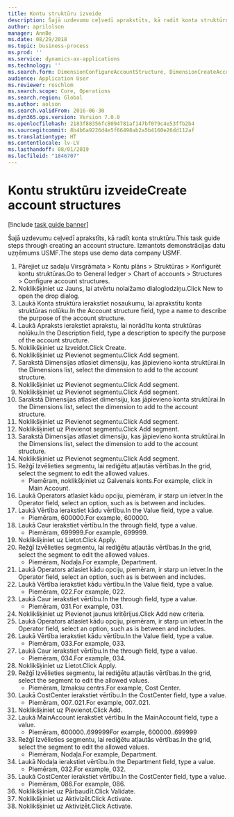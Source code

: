 ```yaml
---
title: Kontu struktūru izveide
description: Šajā uzdevumu ceļvedī aprakstīts, kā radīt konta struktūru.
author: aprilolson
manager: AnnBe
ms.date: 08/29/2018
ms.topic: business-process
ms.prod: ''
ms.service: dynamics-ax-applications
ms.technology: ''
ms.search.form: DimensionConfigureAccountStructure, DimensionCreateAccountStructure, DimensionHierarchyAddLevel, DimensionHierarchyConstraintActivate
audience: Application User
ms.reviewer: roschlom
ms.search.scope: Core, Operations
ms.search.region: Global
ms.author: aolson
ms.search.validFrom: 2016-06-30
ms.dyn365.ops.version: Version 7.0.0
ms.openlocfilehash: 2183f88356fc8094781af147bf079c4e53ffb2b4
ms.sourcegitcommit: 8b4b6a9226d4e5f66498ab2a5b4160e26dd112af
ms.translationtype: HT
ms.contentlocale: lv-LV
ms.lasthandoff: 08/01/2019
ms.locfileid: "1846707"
---
```

# <a name="create-account-structures"></a><span data-ttu-id="be720-103">Kontu struktūru izveide</span><span class="sxs-lookup"><span data-stu-id="be720-103">Create account structures</span></span>

[!include [task guide banner](../../includes/task-guide-banner.md)]

<span data-ttu-id="be720-104">Šajā uzdevumu ceļvedī aprakstīts, kā radīt konta struktūru.</span><span class="sxs-lookup"><span data-stu-id="be720-104">This task guide steps through creating an account structure.</span></span> <span data-ttu-id="be720-105">Izmantots demonstrācijas datu uzņēmums USMF.</span><span class="sxs-lookup"><span data-stu-id="be720-105">The steps use demo data company USMF.</span></span>

1. <span data-ttu-id="be720-106">Pārejiet uz sadaļu Virsgrāmata > Kontu plāns > Struktūras > Konfigurēt kontu struktūras.</span><span class="sxs-lookup"><span data-stu-id="be720-106">Go to General ledger > Chart of accounts > Structures > Configure account structures.</span></span>
2. <span data-ttu-id="be720-107">Noklikšķiniet uz Jauns, lai atvērtu nolaižamo dialoglodziņu.</span><span class="sxs-lookup"><span data-stu-id="be720-107">Click New to open the drop dialog.</span></span>
3. <span data-ttu-id="be720-108">Laukā Konta struktūra ierakstiet nosaukumu, lai aprakstītu konta struktūras nolūku.</span><span class="sxs-lookup"><span data-stu-id="be720-108">In the Account structure field, type a name to describe the purpose of the account structure.</span></span>
4. <span data-ttu-id="be720-109">Laukā Apraksts ierakstiet aprakstu, lai norādītu konta struktūras nolūku.</span><span class="sxs-lookup"><span data-stu-id="be720-109">In the Description field, type a description to specify the purpose of the account structure.</span></span>
5. <span data-ttu-id="be720-110">Noklikšķiniet uz Izveidot.</span><span class="sxs-lookup"><span data-stu-id="be720-110">Click Create.</span></span>
6. <span data-ttu-id="be720-111">Noklikšķiniet uz Pievienot segmentu.</span><span class="sxs-lookup"><span data-stu-id="be720-111">Click Add segment.</span></span>
7. <span data-ttu-id="be720-112">Sarakstā Dimensijas atlasiet dimensiju, kas jāpievieno konta struktūrai.</span><span class="sxs-lookup"><span data-stu-id="be720-112">In the Dimensions list, select the dimension to add to the account structure.</span></span>
8. <span data-ttu-id="be720-113">Noklikšķiniet uz Pievienot segmentu.</span><span class="sxs-lookup"><span data-stu-id="be720-113">Click Add segment.</span></span>
9. <span data-ttu-id="be720-114">Noklikšķiniet uz Pievienot segmentu.</span><span class="sxs-lookup"><span data-stu-id="be720-114">Click Add segment.</span></span>
10. <span data-ttu-id="be720-115">Sarakstā Dimensijas atlasiet dimensiju, kas jāpievieno konta struktūrai.</span><span class="sxs-lookup"><span data-stu-id="be720-115">In the Dimensions list, select the dimension to add to the account structure.</span></span>
11. <span data-ttu-id="be720-116">Noklikšķiniet uz Pievienot segmentu.</span><span class="sxs-lookup"><span data-stu-id="be720-116">Click Add segment.</span></span>
12. <span data-ttu-id="be720-117">Noklikšķiniet uz Pievienot segmentu.</span><span class="sxs-lookup"><span data-stu-id="be720-117">Click Add segment.</span></span>
13. <span data-ttu-id="be720-118">Sarakstā Dimensijas atlasiet dimensiju, kas jāpievieno konta struktūrai.</span><span class="sxs-lookup"><span data-stu-id="be720-118">In the Dimensions list, select the dimension to add to the account structure.</span></span>
14. <span data-ttu-id="be720-119">Noklikšķiniet uz Pievienot segmentu.</span><span class="sxs-lookup"><span data-stu-id="be720-119">Click Add segment.</span></span>
15. <span data-ttu-id="be720-120">Režģī Izvēlieties segmentu, lai rediģētu atļautās vērtības.</span><span class="sxs-lookup"><span data-stu-id="be720-120">In the grid, select the segment to edit the allowed values.</span></span>
    * <span data-ttu-id="be720-121">Piemēram, noklikšķiniet uz Galvenais konts.</span><span class="sxs-lookup"><span data-stu-id="be720-121">For example, click in Main Account.</span></span>  
16. <span data-ttu-id="be720-122">Laukā Operators atlasiet kādu opciju, piemēram, ir starp un ietver.</span><span class="sxs-lookup"><span data-stu-id="be720-122">In the Operator field, select an option, such as is between and includes.</span></span>
17. <span data-ttu-id="be720-123">Laukā Vērtība ierakstiet kādu vērtību.</span><span class="sxs-lookup"><span data-stu-id="be720-123">In the Value field, type a value.</span></span>
    * <span data-ttu-id="be720-124">Piemēram, 600000.</span><span class="sxs-lookup"><span data-stu-id="be720-124">For example, 600000.</span></span>  
18. <span data-ttu-id="be720-125">Laukā Caur ierakstiet vērtību.</span><span class="sxs-lookup"><span data-stu-id="be720-125">In the through field, type a value.</span></span>
    * <span data-ttu-id="be720-126">Piemēram, 699999.</span><span class="sxs-lookup"><span data-stu-id="be720-126">For example, 699999.</span></span>  
19. <span data-ttu-id="be720-127">Noklikšķiniet uz Lietot.</span><span class="sxs-lookup"><span data-stu-id="be720-127">Click Apply.</span></span>
20. <span data-ttu-id="be720-128">Režģī Izvēlieties segmentu, lai rediģētu atļautās vērtības.</span><span class="sxs-lookup"><span data-stu-id="be720-128">In the grid, select the segment to edit the allowed values.</span></span>
    * <span data-ttu-id="be720-129">Piemēram, Nodaļa.</span><span class="sxs-lookup"><span data-stu-id="be720-129">For example, Department.</span></span>  
21. <span data-ttu-id="be720-130">Laukā Operators atlasiet kādu opciju, piemēram, ir starp un ietver.</span><span class="sxs-lookup"><span data-stu-id="be720-130">In the Operator field, select an option, such as is between and includes.</span></span>
22. <span data-ttu-id="be720-131">Laukā Vērtība ierakstiet kādu vērtību.</span><span class="sxs-lookup"><span data-stu-id="be720-131">In the Value field, type a value.</span></span>
    * <span data-ttu-id="be720-132">Piemēram, 022.</span><span class="sxs-lookup"><span data-stu-id="be720-132">For example, 022.</span></span>  
23. <span data-ttu-id="be720-133">Laukā Caur ierakstiet vērtību.</span><span class="sxs-lookup"><span data-stu-id="be720-133">In the through field, type a value.</span></span>
    * <span data-ttu-id="be720-134">Piemēram, 031.</span><span class="sxs-lookup"><span data-stu-id="be720-134">For example, 031.</span></span>  
24. <span data-ttu-id="be720-135">Noklikšķiniet uz Pievienot jaunus kritērijus.</span><span class="sxs-lookup"><span data-stu-id="be720-135">Click Add new criteria.</span></span>
25. <span data-ttu-id="be720-136">Laukā Operators atlasiet kādu opciju, piemēram, ir starp un ietver.</span><span class="sxs-lookup"><span data-stu-id="be720-136">In the Operator field, select an option, such as is between and includes.</span></span>
26. <span data-ttu-id="be720-137">Laukā Vērtība ierakstiet kādu vērtību.</span><span class="sxs-lookup"><span data-stu-id="be720-137">In the Value field, type a value.</span></span>
    * <span data-ttu-id="be720-138">Piemēram, 033.</span><span class="sxs-lookup"><span data-stu-id="be720-138">For example, 033.</span></span>  
27. <span data-ttu-id="be720-139">Laukā Caur ierakstiet vērtību.</span><span class="sxs-lookup"><span data-stu-id="be720-139">In the through field, type a value.</span></span>
    * <span data-ttu-id="be720-140">Piemēram, 034.</span><span class="sxs-lookup"><span data-stu-id="be720-140">For example, 034.</span></span>  
28. <span data-ttu-id="be720-141">Noklikšķiniet uz Lietot.</span><span class="sxs-lookup"><span data-stu-id="be720-141">Click Apply.</span></span>
29. <span data-ttu-id="be720-142">Režģī Izvēlieties segmentu, lai rediģētu atļautās vērtības.</span><span class="sxs-lookup"><span data-stu-id="be720-142">In the grid, select the segment to edit the allowed values.</span></span>
    * <span data-ttu-id="be720-143">Piemēram, Izmaksu centrs.</span><span class="sxs-lookup"><span data-stu-id="be720-143">For example, Cost Center.</span></span>  
30. <span data-ttu-id="be720-144">Laukā CostCenter ierakstiet vērtību.</span><span class="sxs-lookup"><span data-stu-id="be720-144">In the CostCenter field, type a value.</span></span>
    * <span data-ttu-id="be720-145">Piemēram, 007..021.</span><span class="sxs-lookup"><span data-stu-id="be720-145">For example, 007..021.</span></span>  
31. <span data-ttu-id="be720-146">Noklikšķiniet uz Pievienot.</span><span class="sxs-lookup"><span data-stu-id="be720-146">Click Add.</span></span>
32. <span data-ttu-id="be720-147">Laukā MainAccount ierakstiet vērtību.</span><span class="sxs-lookup"><span data-stu-id="be720-147">In the MainAccount field, type a value.</span></span>
    * <span data-ttu-id="be720-148">Piemēram, 600000..699999</span><span class="sxs-lookup"><span data-stu-id="be720-148">For example, 600000..699999</span></span>  
33. <span data-ttu-id="be720-149">Režģī Izvēlieties segmentu, lai rediģētu atļautās vērtības.</span><span class="sxs-lookup"><span data-stu-id="be720-149">In the grid, select the segment to edit the allowed values.</span></span>
    * <span data-ttu-id="be720-150">Piemēram, Nodaļa.</span><span class="sxs-lookup"><span data-stu-id="be720-150">For example, Department.</span></span>  
34. <span data-ttu-id="be720-151">Laukā Nodaļa ierakstiet vērtību.</span><span class="sxs-lookup"><span data-stu-id="be720-151">In the Department field, type a value.</span></span>
    * <span data-ttu-id="be720-152">Piemēram, 032.</span><span class="sxs-lookup"><span data-stu-id="be720-152">For example, 032.</span></span>  
35. <span data-ttu-id="be720-153">Laukā CostCenter ierakstiet vērtību.</span><span class="sxs-lookup"><span data-stu-id="be720-153">In the CostCenter field, type a value.</span></span>
    * <span data-ttu-id="be720-154">Piemēram, 086.</span><span class="sxs-lookup"><span data-stu-id="be720-154">For example, 086.</span></span>  
36. <span data-ttu-id="be720-155">Noklikšķiniet uz Pārbaudīt.</span><span class="sxs-lookup"><span data-stu-id="be720-155">Click Validate.</span></span>
37. <span data-ttu-id="be720-156">Noklikšķiniet uz Aktivizēt.</span><span class="sxs-lookup"><span data-stu-id="be720-156">Click Activate.</span></span>
38. <span data-ttu-id="be720-157">Noklikšķiniet uz Aktivizēt.</span><span class="sxs-lookup"><span data-stu-id="be720-157">Click Activate.</span></span>

